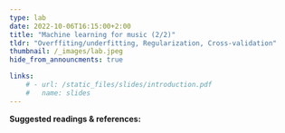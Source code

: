 ```yaml
---
type: lab
date: 2022-10-06T16:15:00+2:00
title: "Machine learning for music (2/2)"
tldr: "Overffiting/underfitting, Regularization, Cross-validation"
thumbnail: /_images/lab.jpeg
hide_from_announcments: true

links: 
    # - url: /static_files/slides/introduction.pdf
    #   name: slides
---
```

**Suggested readings & references:**

